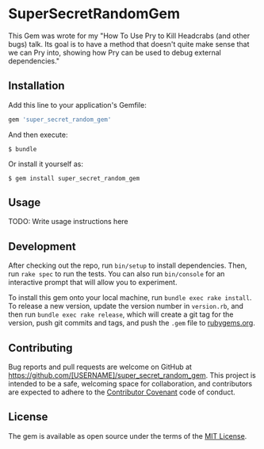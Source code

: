 # SuperSecretRandomGem

This Gem was wrote for my "How To Use Pry to Kill Headcrabs (and other bugs) talk. Its goal is to have a method that doesn't quite make sense that we can Pry into, showing how Pry can be used to debug external dependencies."

## Installation

Add this line to your application's Gemfile:

```ruby
gem 'super_secret_random_gem'
```

And then execute:

    $ bundle

Or install it yourself as:

    $ gem install super_secret_random_gem

## Usage

TODO: Write usage instructions here

## Development

After checking out the repo, run `bin/setup` to install dependencies. Then, run `rake spec` to run the tests. You can also run `bin/console` for an interactive prompt that will allow you to experiment.

To install this gem onto your local machine, run `bundle exec rake install`. To release a new version, update the version number in `version.rb`, and then run `bundle exec rake release`, which will create a git tag for the version, push git commits and tags, and push the `.gem` file to [rubygems.org](https://rubygems.org).

## Contributing

Bug reports and pull requests are welcome on GitHub at https://github.com/[USERNAME]/super_secret_random_gem. This project is intended to be a safe, welcoming space for collaboration, and contributors are expected to adhere to the [Contributor Covenant](http://contributor-covenant.org) code of conduct.


## License

The gem is available as open source under the terms of the [MIT License](http://opensource.org/licenses/MIT).

